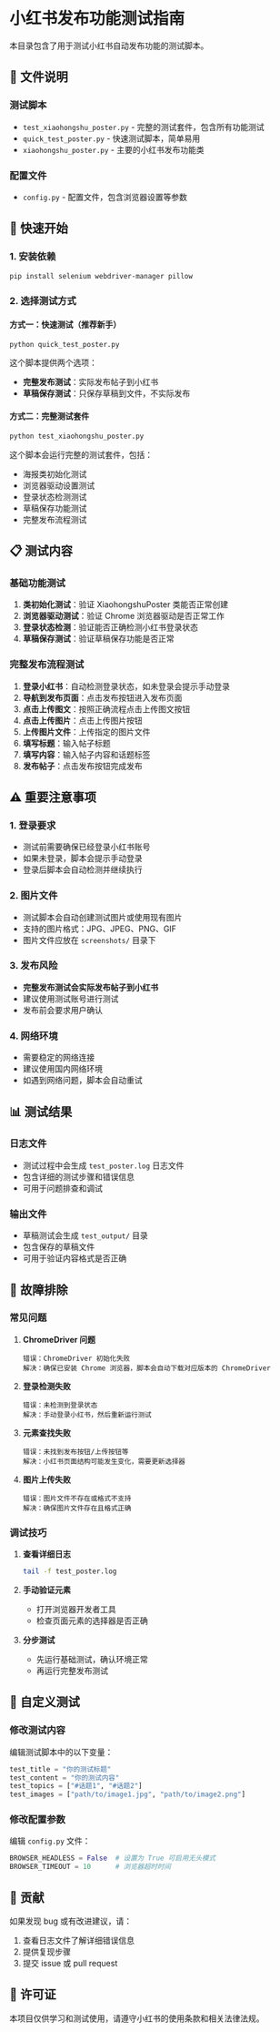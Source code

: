 # 小红书发布功能测试指南

本目录包含了用于测试小红书自动发布功能的测试脚本。

## 📁 文件说明

### 测试脚本
- `test_xiaohongshu_poster.py` - 完整的测试套件，包含所有功能测试
- `quick_test_poster.py` - 快速测试脚本，简单易用
- `xiaohongshu_poster.py` - 主要的小红书发布功能类

### 配置文件
- `config.py` - 配置文件，包含浏览器设置等参数

## 🚀 快速开始

### 1. 安装依赖

```bash
pip install selenium webdriver-manager pillow
```

### 2. 选择测试方式

#### 方式一：快速测试（推荐新手）
```bash
python quick_test_poster.py
```

这个脚本提供两个选项：
- **完整发布测试**：实际发布帖子到小红书
- **草稿保存测试**：只保存草稿到文件，不实际发布

#### 方式二：完整测试套件
```bash
python test_xiaohongshu_poster.py
```

这个脚本会运行完整的测试套件，包括：
- 海报类初始化测试
- 浏览器驱动设置测试
- 登录状态检测测试
- 草稿保存功能测试
- 完整发布流程测试

## 📋 测试内容

### 基础功能测试
1. **类初始化测试**：验证 XiaohongshuPoster 类能否正常创建
2. **浏览器驱动测试**：验证 Chrome 浏览器驱动是否正常工作
3. **登录状态检测**：验证能否正确检测小红书登录状态
4. **草稿保存测试**：验证草稿保存功能是否正常

### 完整发布流程测试
1. **登录小红书**：自动检测登录状态，如未登录会提示手动登录
2. **导航到发布页面**：点击发布按钮进入发布页面
3. **点击上传图文**：按照正确流程点击上传图文按钮
4. **点击上传图片**：点击上传图片按钮
5. **上传图片文件**：上传指定的图片文件
6. **填写标题**：输入帖子标题
7. **填写内容**：输入帖子内容和话题标签
8. **发布帖子**：点击发布按钮完成发布

## ⚠️ 重要注意事项

### 1. 登录要求
- 测试前需要确保已经登录小红书账号
- 如果未登录，脚本会提示手动登录
- 登录后脚本会自动检测并继续执行

### 2. 图片文件
- 测试脚本会自动创建测试图片或使用现有图片
- 支持的图片格式：JPG、JPEG、PNG、GIF
- 图片文件应放在 `screenshots/` 目录下

### 3. 发布风险
- **完整发布测试会实际发布帖子到小红书**
- 建议使用测试账号进行测试
- 发布前会要求用户确认

### 4. 网络环境
- 需要稳定的网络连接
- 建议使用国内网络环境
- 如遇到网络问题，脚本会自动重试

## 📊 测试结果

### 日志文件
- 测试过程中会生成 `test_poster.log` 日志文件
- 包含详细的测试步骤和错误信息
- 可用于问题排查和调试

### 输出文件
- 草稿测试会生成 `test_output/` 目录
- 包含保存的草稿文件
- 可用于验证内容格式是否正确

## 🔧 故障排除

### 常见问题

1. **ChromeDriver 问题**
   ```
   错误：ChromeDriver 初始化失败
   解决：确保已安装 Chrome 浏览器，脚本会自动下载对应版本的 ChromeDriver
   ```

2. **登录检测失败**
   ```
   错误：未检测到登录状态
   解决：手动登录小红书，然后重新运行测试
   ```

3. **元素查找失败**
   ```
   错误：未找到发布按钮/上传按钮等
   解决：小红书页面结构可能发生变化，需要更新选择器
   ```

4. **图片上传失败**
   ```
   错误：图片文件不存在或格式不支持
   解决：确保图片文件存在且格式正确
   ```

### 调试技巧

1. **查看详细日志**
   ```bash
   tail -f test_poster.log
   ```

2. **手动验证元素**
   - 打开浏览器开发者工具
   - 检查页面元素的选择器是否正确

3. **分步测试**
   - 先运行基础测试，确认环境正常
   - 再运行完整发布测试

## 📝 自定义测试

### 修改测试内容
编辑测试脚本中的以下变量：
```python
test_title = "你的测试标题"
test_content = "你的测试内容"
test_topics = ["#话题1", "#话题2"]
test_images = ["path/to/image1.jpg", "path/to/image2.png"]
```

### 修改配置参数
编辑 `config.py` 文件：
```python
BROWSER_HEADLESS = False  # 设置为 True 可启用无头模式
BROWSER_TIMEOUT = 10      # 浏览器超时时间
```

## 🤝 贡献

如果发现 bug 或有改进建议，请：
1. 查看日志文件了解详细错误信息
2. 提供复现步骤
3. 提交 issue 或 pull request

## 📄 许可证

本项目仅供学习和测试使用，请遵守小红书的使用条款和相关法律法规。 